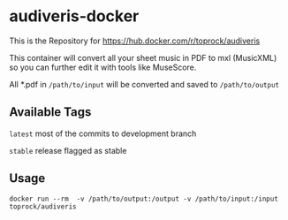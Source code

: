 # audiveris-docker

This is the Repository for https://hub.docker.com/r/toprock/audiveris

This container will convert all your sheet music in PDF to mxl (MusicXML) so you can further edit it with tools like MuseScore.

All *.pdf in `/path/to/input` will be converted and saved to `/path/to/output`

Available Tags
---------
`latest` most of the commits to development branch

`stable` release flagged as stable


Usage
-------------
`docker run --rm  -v /path/to/output:/output -v /path/to/input:/input toprock/audiveris`
